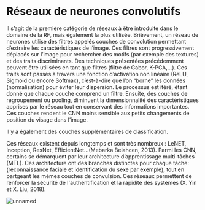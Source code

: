 # Réseaux de neurones convolutifs

Il s’agit de la première catégorie de réseaux à être introduite dans le domaine de la RF, mais également la plus utilisée. Brièvement, un réseau de neurones utilise des filtres appelés couches de convolution permettant d’extraire les caractéristiques de l’image. Ces filtres sont progressivement déplacés sur l’image pour rechercher des motifs (par exemple des textures) et des traits discriminants. Des techniques présentées précédemment peuvent être utilisées en tant que filtres (filtre de Gabor, K-PCA,...). Ces traits sont passés à travers une fonction d’activation non linéaire (ReLU, Sigmoid ou encore Softmax), c’est-à-dire que l’on “borne” les données (normalisation) pour éviter leur dispersion. Le processus est itéré, étant donné que chaque couche comprend un filtre. Ensuite, des couches de regroupement ou pooling, diminuent la dimensionnalité des caractéristiques apprises par le réseau tout en conservant des informations importantes. Ces couches rendent le CNN moins sensible aux petits changements de position du visage dans l’image. 

Il y a également des couches supplémentaires de classification.

Ces réseaux existent depuis longtemps et sont très nombreux : LeNET, Inception, ResNet, EfficientNet…(Mebarka Belahcen, 2013).
Parmi les CNN, certains se démarquent par leur architecture d’apprentissage multi-tâches (MTL). Ces architecture ont des branches distinctes pour chaque tâche:  (reconnaissance faciale et identification du sexe par exemple), tout en partgeant les mêmes couches de convulsion. Ces réseaux permettent de renforcer la sécurité de l'authentification et la rapidité des systèmes (X. Yin et  X. Liu, 2018).

![unnamed](https://github.com/julienpillis/Veille_techno_RF/assets/73343827/38b010fc-60c7-45b0-bc91-868d32b52544)
